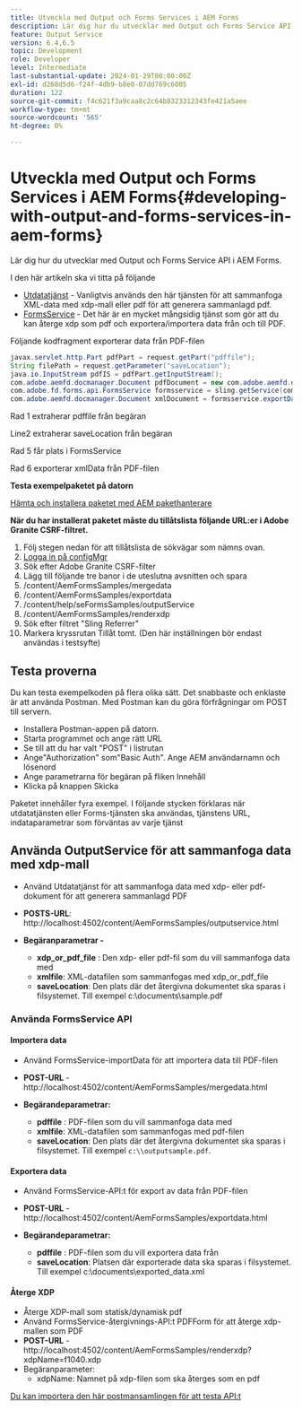 ```yaml
---
title: Utveckla med Output och Forms Services i AEM Forms
description: Lär dig hur du utvecklar med Output och Forms Service API i AEM Forms.
feature: Output Service
version: 6.4,6.5
topic: Development
role: Developer
level: Intermediate
last-substantial-update: 2024-01-29T00:00:00Z
exl-id: d268d5d6-f24f-4db9-b8e0-07dd769c6005
duration: 122
source-git-commit: f4c621f3a9caa8c2c64b8323312343fe421a5aee
workflow-type: tm+mt
source-wordcount: '565'
ht-degree: 0%

---
```


# Utveckla med Output och Forms Services i AEM Forms{#developing-with-output-and-forms-services-in-aem-forms}

Lär dig hur du utvecklar med Output och Forms Service API i AEM Forms.

I den här artikeln ska vi titta på följande

* [Utdatatjänst](https://developer.adobe.com/experience-manager/reference-materials/6-5/forms/javadocs/index.html?com/adobe/fd/output/api/OutputService.html) - Vanligtvis används den här tjänsten för att sammanfoga XML-data med xdp-mall eller pdf för att generera sammanlagd pdf.
* [FormsService](https://developer.adobe.com/experience-manager/reference-materials/6-5/forms/javadocs/com/adobe/fd/forms/api/FormsService.html) - Det här är en mycket mångsidig tjänst som gör att du kan återge xdp som pdf och exportera/importera data från och till PDF.


Följande kodfragment exporterar data från PDF-filen

```java
javax.servlet.http.Part pdfPart = request.getPart("pdffile");
String filePath = request.getParameter("saveLocation");
java.io.InputStream pdfIS = pdfPart.getInputStream();
com.adobe.aemfd.docmanager.Document pdfDocument = new com.adobe.aemfd.docmanager.Document(pdfIS);
com.adobe.fd.forms.api.FormsService formsservice = sling.getService(com.adobe.fd.forms.api.FormsService.class);
com.adobe.aemfd.docmanager.Document xmlDocument = formsservice.exportData(pdfDocument,com.adobe.fd.forms.api.DataFormat.Auto);
```

Rad 1 extraherar pdffile från begäran

Line2 extraherar saveLocation från begäran

Rad 5 får plats i FormsService

Rad 6 exporterar xmlData från PDF-filen

**Testa exempelpaketet på datorn**

[Hämta och installera paketet med AEM pakethanterare](assets/using-output-and-form-service-api.zip)




**När du har installerat paketet måste du tillåtslista följande URL:er i Adobe Granite CSRF-filtret.**

1. Följ stegen nedan för att tillåtslista de sökvägar som nämns ovan.
1. [Logga in på configMgr](http://localhost:4502/system/console/configMgr)
1. Sök efter Adobe Granite CSRF-filter
1. Lägg till följande tre banor i de uteslutna avsnitten och spara
1. /content/AemFormsSamples/mergedata
1. /content/AemFormsSamples/exportdata
1. /content/help/seFormsSamples/outputService
1. /content/AemFormsSamples/renderxdp
1. Sök efter filtret &quot;Sling Referrer&quot;
1. Markera kryssrutan Tillåt tomt. (Den här inställningen bör endast användas i testsyfte)

## Testa proverna

Du kan testa exempelkoden på flera olika sätt. Det snabbaste och enklaste är att använda Postman. Med Postman kan du göra förfrågningar om POST till servern.

* Installera Postman-appen på datorn.
* Starta programmet och ange rätt URL
* Se till att du har valt &quot;POST&quot; i listrutan
* Ange&quot;Authorization&quot; som&quot;Basic Auth&quot;. Ange AEM användarnamn och lösenord
* Ange parametrarna för begäran på fliken Innehåll
* Klicka på knappen Skicka

Paketet innehåller fyra exempel. I följande stycken förklaras när utdatatjänsten eller Forms-tjänsten ska användas, tjänstens URL, indataparametrar som förväntas av varje tjänst

## Använda OutputService för att sammanfoga data med xdp-mall

* Använd Utdatatjänst för att sammanfoga data med xdp- eller pdf-dokument för att generera sammanlagd PDF
* **POSTS-URL**: http://localhost:4502/content/AemFormsSamples/outputservice.html
* **Begäranparametrar -**

   * **xdp_or_pdf_file** : Den xdp- eller pdf-fil som du vill sammanfoga data med
   * **xmlfile**: XML-datafilen som sammanfogas med xdp_or_pdf_file
   * **saveLocation**: Den plats där det återgivna dokumentet ska sparas i filsystemet. Till exempel c:\\documents\\sample.pdf

### Använda FormsService API

#### Importera data

* Använd FormsService-importData för att importera data till PDF-filen
* **POST-URL** - http://localhost:4502/content/AemFormsSamples/mergedata.html

* **Begärandeparametrar:**

   * **pdffile** : PDF-filen som du vill sammanfoga data med
   * **xmlfile**: XML-datafilen som sammanfogas med pdf-filen
   * **saveLocation**: Den plats där det återgivna dokumentet ska sparas i filsystemet. Till exempel `c:\\outputsample.pdf`.

#### Exportera data

* Använd FormsService-API:t för export av data från PDF-filen
* **POST-URL** - http://localhost:4502/content/AemFormsSamples/exportdata.html
* **Begärandeparametrar:**

   * **pdffile** : PDF-filen som du vill exportera data från
   * **saveLocation**: Platsen där exporterade data ska sparas i filsystemet. Till exempel c:\\documents\\exported_data.xml

#### Återge XDP

* Återge XDP-mall som statisk/dynamisk pdf
* Använd FormsService-återgivnings-API:t PDFForm för att återge xdp-mallen som PDF
* **POST-URL** - http://localhost:4502/content/AemFormsSamples/renderxdp?xdpName=f1040.xdp
* Begäranparameter:
   * xdpName: Namnet på xdp-filen som ska återges som en pdf

[Du kan importera den här postmansamlingen för att testa API:t](assets/UsingDocumentServicesInAEMForms.postman_collection.json)
